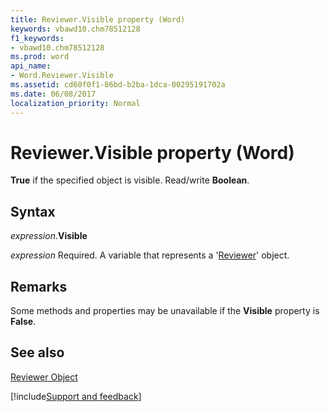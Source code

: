 ```yaml
---
title: Reviewer.Visible property (Word)
keywords: vbawd10.chm78512128
f1_keywords:
- vbawd10.chm78512128
ms.prod: word
api_name:
- Word.Reviewer.Visible
ms.assetid: cd60f0f1-86bd-b2ba-1dca-00295191702a
ms.date: 06/08/2017
localization_priority: Normal
---
```



# Reviewer.Visible property (Word)

 **True** if the specified object is visible. Read/write **Boolean**.


## Syntax

_expression_.**Visible**

_expression_ Required. A variable that represents a '[Reviewer](Word.Reviewer.md)' object.


## Remarks

Some methods and properties may be unavailable if the  **Visible** property is **False**.


## See also


[Reviewer Object](Word.Reviewer.md)

[!include[Support and feedback](~/includes/feedback-boilerplate.md)]